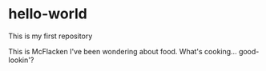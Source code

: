 # hello-world
This is my first repository

This is McFlacken
I've been wondering about food. What's cooking... good-lookin'?
